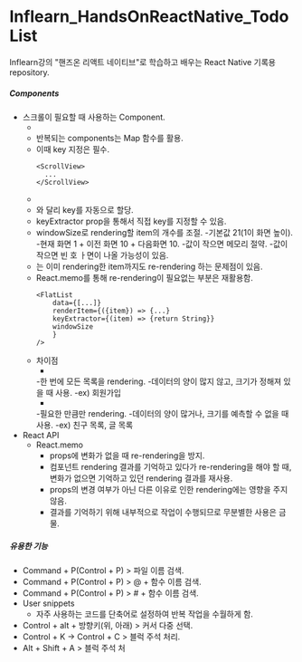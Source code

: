 # Inflearn_HandsOnReactNative_TodoList
Inflearn강의 "핸즈온 리액트 네이티브"로 학습하고 배우는 React Native 기록용 repository.

##### Components
* 스크롤이 필요할 때 사용하는 Component.
    * <ScrollView>
    * 반복되는 components는 Map 함수를 활용.
    * 이때 key 지정은 필수.
        ```
        <ScrollView>
          ...
        </ScrollView>
        ```
    * <FlatList>
    * <ScrollView>와 달리 key를 자동으로 할당.
    * keyExtractor prop을 통해서 직접 key를 지정할 수 있음.
    * windowSize로 rendering할 item의 개수를 조절.
    -기본값 21(1이 화면 높이).
    -현재 화면 1 + 이전 화면 10 + 다음화면 10.
    -값이 작으면 메모리 절약.
    -값이 작으면 빈 호 ㅏ면이 나올 가능성이 있음.
    * <FlatList>는 이미 rendering한 item까지도 re-rendering 하는 문제점이 있음.
    * React.memo를 통해 re-rendering이 필요없는 부분은 재활용함.
        ```
        <FlatList
            data={[...]}
            renderItem={({item}) => {...}
            keyExtractor={(item) => {return String}}
            windowSize
            }
        />
        ```
    * 차이점
        * <ScrollView>
        -한 번에 모든 목록을 rendering.
        -데이터의 양이 많지 않고, 크기가 정해져 있을 때 사용.
        -ex) 회원가입
        * <FlatList>
        -필요한 만큼만 rendering.
        -데이터의 양이 많거나, 크기를 예측할 수 없을 때 사용.
        -ex) 친구 목록, 글 목록
* React API
    * React.memo
        * props에 변화가 없을 때 re-rendering을 방지.
        * 컴포넌트 rendering 결과를 기억하고 있다가 re-rendering을 해야 할 때, 변화가 없으면 기억하고 있던 rendering 결과를 재사용.
        * props의 변경 여부가 아닌 다른 이유로 인한 rendering에는 영향을 주지 않음.
        * 결과를 기억하기 위해 내부적으로 작업이 수행되므로 무분별한 사용은 금물.


##### 유용한 기능
* Command + P(Control + P) > 파일 이름 검색.
* Command + P(Control + P) > @ + 함수 이름 검색.
* Command + P(Control + P) > # + 함수 이름 검색.
* User snippets
    * 자주 사용하는 코드를 단축어로 설정하여 반복 작업을 수월하게 함.
* Control + alt + 방향키(위, 아래) > 커서 다중 선택.
* Control + K -> Control + C > 블럭 주석 처리.
* Alt + Shift + A > 블럭 주석 처
